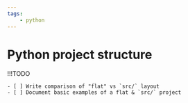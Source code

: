 ```yaml
---
tags:
    - python
---
```


# Python project structure

!!!TODO

    - [ ] Write comparison of "flat" vs `src/` layout
    - [ ] Document basic examples of a flat & `src/` project
